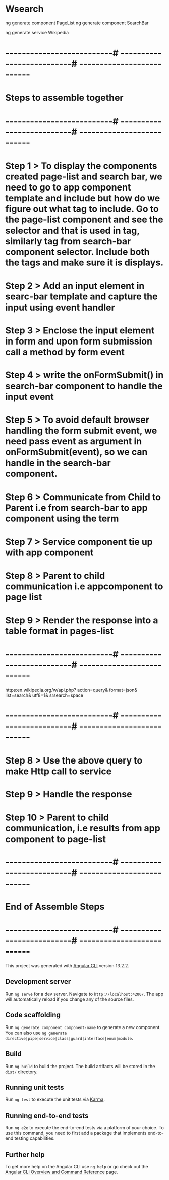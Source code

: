 # Wsearch

ng generate component PageList
ng generate component SearchBar

ng generate service Wikipedia

# --------------------------# --------------------------# --------------------------
# Steps to assemble together
# --------------------------# --------------------------# --------------------------

# Step 1 > To display the components created page-list and search bar, we need to go to app component template and include but how do we figure out what tag to include. Go to the page-list component and see the selector and that is used in tag<app-page-list>, similarly <app-search-bar> tag from search-bar component selector. Include both the tags and make sure it is displays.

# Step 2 > Add an input element in searc-bar template and capture the input using event handler

# Step 3 > Enclose the input element in form and upon form submission call a method by form event

# Step 4 > write the onFormSubmit() in search-bar component to handle the input event

# Step 5 > To avoid default browser handling the form submit event, we need pass event as argument in onFormSubmit(event), so we can handle in the search-bar component.

# Step 6 > Communicate from Child to Parent i.e from search-bar to app component using the term

# Step 7 > Service component tie up with app component

# Step 8 > Parent to child communication i.e appcomponent to page list

# Step 9 > Render the response into a table format in pages-list
# --------------------------# --------------------------# --------------------------
https:en.wikipedia.org/w/api.php?
action=query&
format=json&
list=search&
utf8=1&
srsearch=space
# --------------------------# --------------------------# --------------------------

# Step 8 > Use the above query to make Http call to service
# Step 9 > Handle the response 
# Step 10 > Parent to child communication, i.e results from app component to page-list

# --------------------------# --------------------------# --------------------------
# End of Assemble Steps
# --------------------------# --------------------------# --------------------------
This project was generated with [Angular CLI](https://github.com/angular/angular-cli) version 13.2.2.

## Development server

Run `ng serve` for a dev server. Navigate to `http://localhost:4200/`. The app will automatically reload if you change any of the source files.

## Code scaffolding

Run `ng generate component component-name` to generate a new component. You can also use `ng generate directive|pipe|service|class|guard|interface|enum|module`.

## Build

Run `ng build` to build the project. The build artifacts will be stored in the `dist/` directory.

## Running unit tests

Run `ng test` to execute the unit tests via [Karma](https://karma-runner.github.io).

## Running end-to-end tests

Run `ng e2e` to execute the end-to-end tests via a platform of your choice. To use this command, you need to first add a package that implements end-to-end testing capabilities.

## Further help

To get more help on the Angular CLI use `ng help` or go check out the [Angular CLI Overview and Command Reference](https://angular.io/cli) page.
